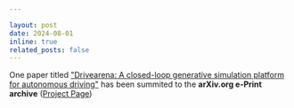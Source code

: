 ```yaml
---

layout: post
date: 2024-08-01
inline: true
related_posts: false
---
```


One paper titled ["Drivearena: A closed-loop generative simulation platform for autonomous driving"](https://arxiv.org/pdf/2408.00415)  has been summited to the **arXiv.org e-Print archive** ([Project Page](https://pjlab-adg.github.io/DriveArena/))
